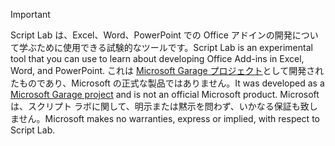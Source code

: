 > [!IMPORTANT]
> <span data-ttu-id="507a6-101">Script Lab は、Excel、Word、PowerPoint での Office アドインの開発について学ぶために使用できる試験的なツールです。</span><span class="sxs-lookup"><span data-stu-id="507a6-101">Script Lab is an experimental tool that you can use to learn about developing Office Add-ins in Excel, Word, and PowerPoint.</span></span> <span data-ttu-id="507a6-102">これは [Microsoft Garage プロジェクト](https://www.microsoft.com/en-us/garage/about/)として開発されたものであり、Microsoft の正式な製品ではありません。</span><span class="sxs-lookup"><span data-stu-id="507a6-102">It was developed as a [Microsoft Garage project](https://www.microsoft.com/en-us/garage/about/) and is not an official Microsoft product.</span></span> <span data-ttu-id="507a6-103">Microsoft は、スクリプト ラボに関して、明示または黙示を問わず、いかなる保証も致しません。</span><span class="sxs-lookup"><span data-stu-id="507a6-103">Microsoft makes no warranties, express or implied, with respect to Script Lab.</span></span>
